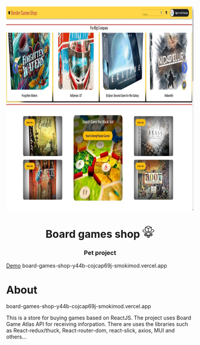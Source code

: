 <img src="/src/styles/images/HomePage.jpg" height="550" width="100%" align="center"/></h1>

<h1 align="center">Board games shop 
<img src="/src/styles/images/awsfargate.svg" height="32"/></h1>
<h3 align="center">Pet project</h3>
<a href="https://board-games-shop.vercel.app/">Demo</a>
board-games-shop-y44b-cojcap69j-smokimod.vercel.app
<h1>About</h1>
board-games-shop-y44b-cojcap69j-smokimod.vercel.app
<p>This is a store for buying games based on ReactJS. The project uses Board Game Atlas API for receiving inforpation. There are uses the libraries such as React-redux/thuck, React-router-dom, react-slick, axios, MUI and others...  </p>
